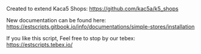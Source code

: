 Created to extend Kaca5 Shops: https://github.com/kac5a/k5_shops

New documentation can be found here: https://estscripts.gitbook.io/info/documentations/simple-stores/installation

If you like this script,
Feel free to stop by our tebex: https://estscripts.tebex.io/
